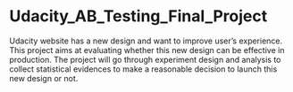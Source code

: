 # Udacity_AB_Testing_Final_Project
Udacity website has a new design and want to improve user’s experience. This project aims at evaluating whether this new design can be effective in production. The project will go through experiment design and analysis to collect statistical evidences to make a reasonable decision to launch this new design or not. 
